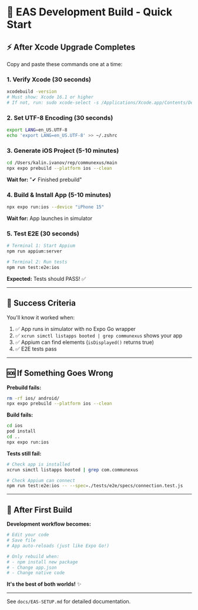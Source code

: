 # 🚀 EAS Development Build - Quick Start

## ⚡ After Xcode Upgrade Completes

Copy and paste these commands one at a time:

### **1. Verify Xcode (30 seconds)**
```bash
xcodebuild -version
# Must show: Xcode 16.1 or higher
# If not, run: sudo xcode-select -s /Applications/Xcode.app/Contents/Developer
```

### **2. Set UTF-8 Encoding (30 seconds)**
```bash
export LANG=en_US.UTF-8
echo 'export LANG=en_US.UTF-8' >> ~/.zshrc
```

### **3. Generate iOS Project (5-10 minutes)**
```bash
cd /Users/kalin.ivanov/rep/communexus/main
npx expo prebuild --platform ios --clean
```

**Wait for:** "✔ Finished prebuild"

### **4. Build & Install App (5-10 minutes)**
```bash
npx expo run:ios --device "iPhone 15"
```

**Wait for:** App launches in simulator

### **5. Test E2E (30 seconds)**
```bash
# Terminal 1: Start Appium
npm run appium:server

# Terminal 2: Run tests
npm run test:e2e:ios
```

**Expected:** Tests should PASS! ✅

---

## 🎯 Success Criteria

You'll know it worked when:
1. ✅ App runs in simulator with no Expo Go wrapper
2. ✅ `xcrun simctl listapps booted | grep communexus` shows your app
3. ✅ Appium can find elements (`isDisplayed()` returns true)
4. ✅ E2E tests pass

---

## 🆘 If Something Goes Wrong

**Prebuild fails:**
```bash
rm -rf ios/ android/
npx expo prebuild --platform ios --clean
```

**Build fails:**
```bash
cd ios
pod install
cd ..
npx expo run:ios
```

**Tests still fail:**
```bash
# Check app is installed
xcrun simctl listapps booted | grep com.communexus

# Check Appium can connect
npm run test:e2e:ios -- --spec=./tests/e2e/specs/connection.test.js
```

---

## 📱 After First Build

**Development workflow becomes:**
```bash
# Edit your code
# Save file
# App auto-reloads (just like Expo Go!)

# Only rebuild when:
# - npm install new package
# - Change app.json
# - Change native code
```

**It's the best of both worlds!** ✨

---

See `docs/EAS-SETUP.md` for detailed documentation.

